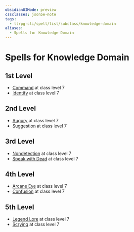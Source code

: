 ```yaml
---
obsidianUIMode: preview
cssclasses: json5e-note
tags:
  - ttrpg-cli/spell/list/subclass/knowledge-domain
aliases:
  - Spells for Knowledge Domain
---
```

# Spells for Knowledge Domain

## 1st Level

- [Command](3-Mechanics/CLI/spells/command.md "PHB") at class level 7
- [Identify](3-Mechanics/CLI/spells/identify.md "PHB") at class level 7

## 2nd Level

- [Augury](3-Mechanics/CLI/spells/augury.md "PHB") at class level 7
- [Suggestion](3-Mechanics/CLI/spells/suggestion.md "PHB") at class level 7

## 3rd Level

- [Nondetection](3-Mechanics/CLI/spells/nondetection.md "PHB") at class level 7
- [Speak with Dead](3-Mechanics/CLI/spells/speak-with-dead.md "PHB") at class level 7

## 4th Level

- [Arcane Eye](3-Mechanics/CLI/spells/arcane-eye.md "PHB") at class level 7
- [Confusion](3-Mechanics/CLI/spells/confusion.md "PHB") at class level 7

## 5th Level

- [Legend Lore](3-Mechanics/CLI/spells/legend-lore.md "PHB") at class level 7
- [Scrying](3-Mechanics/CLI/spells/scrying.md "PHB") at class level 7